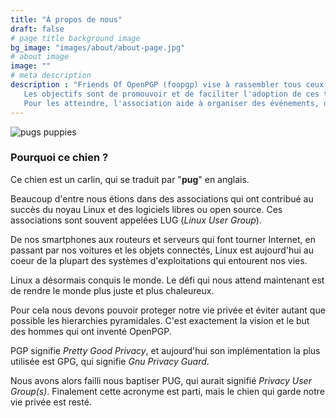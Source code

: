 ```yaml
---
title: "À propos de nous"
draft: false
# page title background image
bg_image: "images/about/about-page.jpg"
# about image
image: ""
# meta description
description : "Friends Of OpenPGP (foopgp) vise à rassembler tous ceux qui utilisent ou développent des solutions basées sur les normes OpenPGP.
   Les objectifs sont de promouvoir et de faciliter l'adoption de ces technologies et de soutenir leur croissance.
   Pour les atteindre, l'association aide à organiser des événements, des ateliers et des formations. Elle peut également héberger et promouvoir le développement collaboratif de projets logiciels liés à OpenPGP."
---
```


![pugs puppies](/images/about/about-us.jpg)

### Pourquoi ce chien ?

Ce chien est un carlin, qui se traduit par "**pug**" en anglais.

Beaucoup d'entre nous étions dans des associations qui ont contribué au succès du noyau Linux et des logiciels libres ou open source. Ces associations sont souvent appelées LUG (*Linux User Group*).

De nos smartphones aux routeurs et serveurs qui font tourner Internet, en passant par nos voitures et les objets connectés, Linux est aujourd'hui au coeur de la plupart des systèmes d'exploitations qui entourent nos vies.

Linux a désormais conquis le monde. Le défi qui nous attend maintenant est de rendre le monde plus juste et plus chaleureux.

Pour cela nous devons pouvoir proteger notre vie privée et éviter autant que possible les hierarchies pyramidales. C'est exactement la vision et le but des hommes qui ont inventé OpenPGP.

PGP signifie *Pretty Good Privacy*, et aujourd'hui son implémentation la plus utilisée est GPG, qui signifie *Gnu Privacy Guard*.

Nous avons alors failli nous baptiser PUG, qui aurait signifié *Privacy User Group(s)*. Finalement cette acronyme est parti, mais le chien qui garde notre vie privée est resté.

